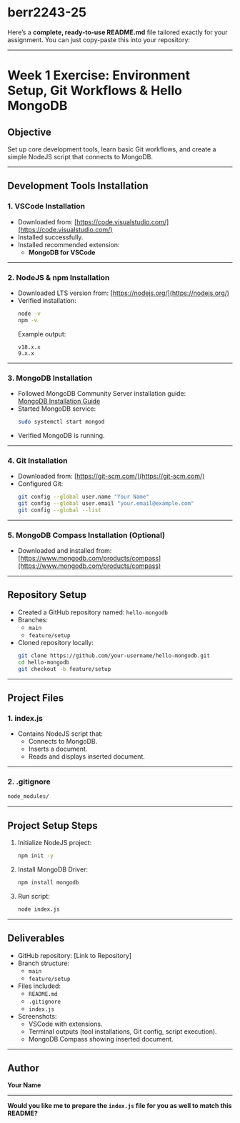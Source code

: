 # berr2243-25
Here’s a **complete, ready-to-use README.md** file tailored exactly for your assignment. You can just copy-paste this into your repository:

---

# Week 1 Exercise: Environment Setup, Git Workflows & Hello MongoDB

## Objective
Set up core development tools, learn basic Git workflows, and create a simple NodeJS script that connects to MongoDB.

---

## Development Tools Installation

### 1. **VSCode Installation**
- Downloaded from: [https://code.visualstudio.com/](https://code.visualstudio.com/)
- Installed successfully.
- Installed recommended extension:
  - **MongoDB for VSCode**

---

### 2. **NodeJS & npm Installation**
- Downloaded LTS version from: [https://nodejs.org/](https://nodejs.org/)
- Verified installation:
  ```bash
  node -v
  npm -v
  ```
  Example output:
  ```
  v18.x.x
  9.x.x
  ```

---

### 3. **MongoDB Installation**
- Followed MongoDB Community Server installation guide:  
  [MongoDB Installation Guide](https://www.mongodb.com/docs/manual/administration/install-community/)
- Started MongoDB service:
  ```bash
  sudo systemctl start mongod
  ```
- Verified MongoDB is running.

---

### 4. **Git Installation**
- Downloaded from: [https://git-scm.com/](https://git-scm.com/)
- Configured Git:
  ```bash
  git config --global user.name "Your Name"
  git config --global user.email "your.email@example.com"
  git config --global --list
  ```

---

### 5. **MongoDB Compass Installation (Optional)**
- Downloaded and installed from:  
  [https://www.mongodb.com/products/compass](https://www.mongodb.com/products/compass)

---

## Repository Setup

- Created a GitHub repository named: `hello-mongodb`
- Branches:
  - `main`
  - `feature/setup`
- Cloned repository locally:
  ```bash
  git clone https://github.com/your-username/hello-mongodb.git
  cd hello-mongodb
  git checkout -b feature/setup
  ```

---

## Project Files

### 1. **index.js**

- Contains NodeJS script that:
  - Connects to MongoDB.
  - Inserts a document.
  - Reads and displays inserted document.

---

### 2. **.gitignore**
```bash
node_modules/
```

---

## Project Setup Steps

1. Initialize NodeJS project:
   ```bash
   npm init -y
   ```

2. Install MongoDB Driver:
   ```bash
   npm install mongodb
   ```

3. Run script:
   ```bash
   node index.js
   ```

---

## Deliverables

- GitHub repository: [Link to Repository]
- Branch structure:
  - `main`
  - `feature/setup`
- Files included:
  - `README.md`
  - `.gitignore`
  - `index.js`
- Screenshots:
  - VSCode with extensions.
  - Terminal outputs (tool installations, Git config, script execution).
  - MongoDB Compass showing inserted document.

---

## Author

**Your Name**

---

**Would you like me to prepare the `index.js` file for you as well to match this README?**

